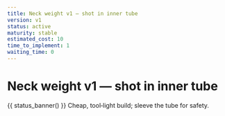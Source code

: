 ```yaml
---
title: Neck weight v1 — shot in inner tube
version: v1
status: active
maturity: stable
estimated_cost: 10
time_to_implement: 1
waiting_time: 0
---
```

# Neck weight v1 — shot in inner tube
{{ status_banner() }}
Cheap, tool‑light build; sleeve the tube for safety.

